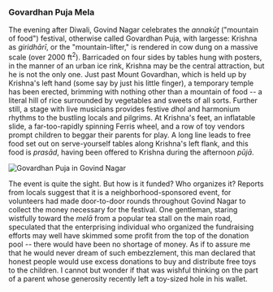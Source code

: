 ### Govardhan Puja Mela

The evening after Diwali, Govind Nagar celebrates the _annakūṭ_ ("mountain of food") festival, otherwise called Govardhan Puja, with largesse: Krishna as _giridhārī_, or the "mountain-lifter," is rendered in cow dung on a massive scale (over 2000 ft<sup>2</sup>). Barricaded on four sides by tables hung with posters, in the manner of an urban ice rink, Krishna may be the central attraction, but he is not the only one. Just past Mount Govardhan, which is held up by Krishna's left hand (some say by just his little finger), a temporary temple has been erected, brimming with nothing other than a mountain of food -- a literal hill of rice surrounded by vegetables and sweets of all sorts. Further still, a stage with live musicians provides festive _dhol_ and harmonium rhythms to the bustling locals and pilgrims. At Krishna's feet, an inflatable slide, a far-too-rapidly spinning Ferris wheel, and a row of toy vendors prompt children to beggar their parents for play. A long line leads to free food set out on serve-yourself tables along Krishna's left flank, and this food is _prasād_, having been offered to Krishna during the afternoon _pūjā_.

![Govardhan Puja in Govind Nagar](/img/govind-nagar-2.JPG)

The event is quite the sight. But how is it funded? Who organizes it? Reports from locals suggest that it is a neighborhood-sponsored event, for volunteers had made door-to-door rounds throughout Govind Nagar to collect the money necessary for the festival. One gentleman, staring wistfully toward the _melā_ from a popular tea stall on the main road, speculated that the enterprising individual who organized the fundraising efforts may well have skimmed some profit from the top of the donation pool -- there would have been no shortage of money. As if to assure me that he would never dream of such embezzlement, this man declared that honest people would use excess donations to buy and distribute free toys to the children. I cannot but wonder if that was wishful thinking on the part of a parent whose generosity recently left a toy-sized hole in his wallet.
